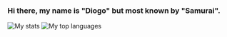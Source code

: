 ### Hi there, my name is "Diogo" but most known by "Samurai".

![My stats](https://github-readme-stats.vercel.app/api?username=999Samurai&show_icons=true&theme=dark&count_private=true)   ![My top languages](https://github-readme-stats.vercel.app/api/top-langs/?username=anuraghazra&theme=dark)
